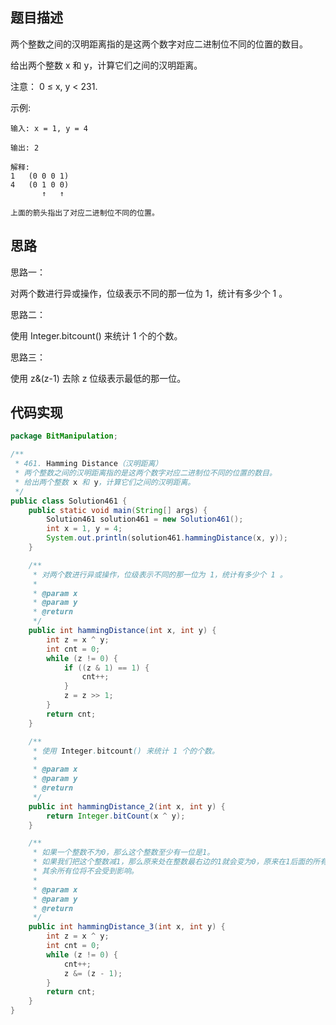 ## 题目描述
两个整数之间的汉明距离指的是这两个数字对应二进制位不同的位置的数目。

给出两个整数 x 和 y，计算它们之间的汉明距离。

注意：
0 ≤ x, y < 231.

示例:
```
输入: x = 1, y = 4

输出: 2

解释:
1   (0 0 0 1)
4   (0 1 0 0)
       ↑   ↑

上面的箭头指出了对应二进制位不同的位置。
```
## 思路
思路一：

对两个数进行异或操作，位级表示不同的那一位为 1，统计有多少个 1 。

思路二：

使用 Integer.bitcount() 来统计 1 个的个数。

思路三：

使用 z&(z-1) 去除 z 位级表示最低的那一位。

## 代码实现
```java
package BitManipulation;

/**
 * 461. Hamming Distance（汉明距离）
 * 两个整数之间的汉明距离指的是这两个数字对应二进制位不同的位置的数目。
 * 给出两个整数 x 和 y，计算它们之间的汉明距离。
 */
public class Solution461 {
    public static void main(String[] args) {
        Solution461 solution461 = new Solution461();
        int x = 1, y = 4;
        System.out.println(solution461.hammingDistance(x, y));
    }

    /**
     * 对两个数进行异或操作，位级表示不同的那一位为 1，统计有多少个 1 。
     *
     * @param x
     * @param y
     * @return
     */
    public int hammingDistance(int x, int y) {
        int z = x ^ y;
        int cnt = 0;
        while (z != 0) {
            if ((z & 1) == 1) {
                cnt++;
            }
            z = z >> 1;
        }
        return cnt;
    }

    /**
     * 使用 Integer.bitcount() 来统计 1 个的个数。
     *
     * @param x
     * @param y
     * @return
     */
    public int hammingDistance_2(int x, int y) {
        return Integer.bitCount(x ^ y);
    }

    /**
     * 如果一个整数不为0，那么这个整数至少有一位是1。
     * 如果我们把这个整数减1，那么原来处在整数最右边的1就会变为0，原来在1后面的所有的0都会变成1(如果最右边的1后面还有0的话)。
     * 其余所有位将不会受到影响。
     *
     * @param x
     * @param y
     * @return
     */
    public int hammingDistance_3(int x, int y) {
        int z = x ^ y;
        int cnt = 0;
        while (z != 0) {
            cnt++;
            z &= (z - 1);
        }
        return cnt;
    }
}

```
